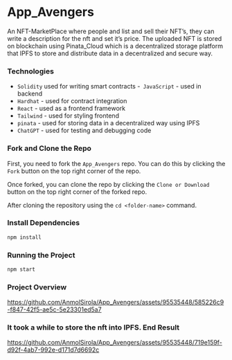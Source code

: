 # App_Avengers

An NFT-MarketPlace where people and list and sell their NFT’s, they can write a description for the nft and set it’s price. The uploaded NFT is stored on blockchain using Pinata_Cloud which is a decentralized storage platform that IPFS to store and distribute data in a decentralized and secure way.

### Technologies
- `Solidity` used for writing smart contracts
-` JavaScript` - used in backend
- `Hardhat` - used for contract integration
- `React` - used as a frontend framework
- `Tailwind` - used for styling frontend
- `pinata` - used for storing data in a decentralized way using IPFS
- `ChatGPT` - used for testing and debugging code

### Fork and Clone the Repo 
First, you need to fork the `App_Avengers` repo. You can do this by clicking the `Fork` button on the top right corner of the repo.

Once forked, you can clone the repo by clicking the `Clone or Download` button on the top right corner of the forked repo.

After cloning the repository using the `cd <folder-name>` command.

###  Install Dependencies

```bash
npm install
```

### Running the Project

```bash
npm start
```

### Project Overview


https://github.com/AnmolSirola/App_Avengers/assets/95535448/585226c9-f847-42f5-ae5c-5e23301ed5a7

### It took a while to store the nft into IPFS. End Result



https://github.com/AnmolSirola/App_Avengers/assets/95535448/719e159f-d92f-4ab7-992e-d171d7d6692c



